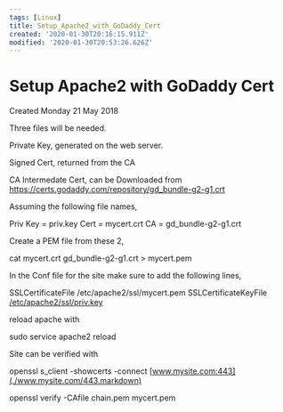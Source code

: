 ```yaml
---
tags: [Linux]
title: Setup_Apache2_with_GoDaddy_Cert
created: '2020-01-30T20:16:15.911Z'
modified: '2020-01-30T20:53:26.626Z'
---
```


# Setup Apache2 with GoDaddy Cert
Created Monday 21 May 2018

Three files will be needed.  

Private Key, generated on the web server.  

Signed Cert, returned from the CA

CA Intermedate Cert, can be Downloaded from <https://certs.godaddy.com/repository/gd_bundle-g2-g1.crt>

Assuming the following file names,

Priv Key = priv.key
Cert = mycert.crt
CA = gd_bundle-g2-g1.crt

Create a PEM file from these 2,

cat mycert.crt gd_bundle-g2-g1.crt > mycert.pem

In the Conf file for the site make sure to add the following lines, 

SSLCertificateFile /etc/apache2/ssl/mycert.pem
SSLCertificateKeyFile [/etc/apache2/ssl/priv.key](file:///etc/apache2/ssl/priv.key)

reload apache with

sudo service apache2 reload

Site can be verified with

openssl s_client -showcerts -connect [www.mysite.com:443](./www.mysite.com/443.markdown)

openssl verify -CAfile chain.pem mycert.pem

